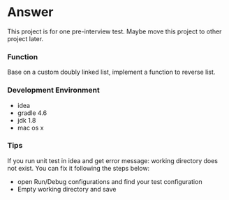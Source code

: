 # Answer
This project is for one pre-interview test. Maybe move this project to other project later.

### Function
Base on a custom doubly linked list, implement a function to reverse list. 

### Development Environment
- idea
- gradle 4.6
- jdk 1.8
- mac os x

### Tips
If you run unit test in idea and get error message: working directory does not exist.
You can fix it following the steps below:
- open Run/Debug configurations and find your test configuration
- Empty working directory and save